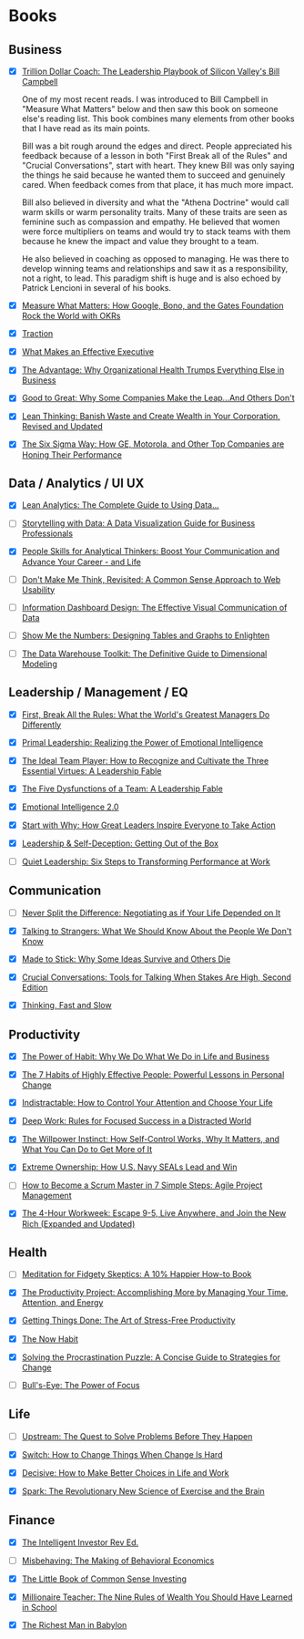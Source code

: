 # Books

## Business

- [x] [Trillion Dollar Coach: The Leadership Playbook of Silicon Valley's Bill Campbell](https://www.audible.com/pd/Trillion-Dollar-Coach-Audiobook/0062839276?ref=a_library_t_c5_libItem_&pf_rd_p=85df3330-9dc4-4a45-ae69-93cc2fc25ca4&pf_rd_r=HV426QE5THKKSX1XCCT4)

     One of my most recent reads. I was introduced to Bill Campbell in "Measure What Matters" below and then saw this book on someone else's reading list. This book combines many  elements from other books that I have read as its main points.

     Bill was a bit rough around the edges and direct. People appreciated his feedback because of a lesson in both "First Break all of the Rules" and "Crucial Conversations", start with heart. They knew Bill was only saying the things he said because he wanted them to succeed and genuinely cared. When feedback comes from that place, it has much more impact. 

     Bill also believed in diversity and what the "Athena Doctrine" would call warm skills or warm personality traits. Many of these traits are seen as feminine such as compassion and empathy. He believed that women were force multipliers on teams and would try to stack teams with them because he knew the impact and value they brought to a team. 

     He also believed in coaching as opposed to managing. He was there to develop winning teams and relationships and saw it as a responsibility, not a right, to lead. This paradigm shift is huge and is also echoed by Patrick Lencioni in several of his books. 

- [x] [Measure What Matters: How Google, Bono, and the Gates Foundation Rock the World with OKRs](https://www.audible.com/pd/Measure-What-Matters-Audiobook/B07BMHFBCM?ref=a_library_t_c5_libItem_&pf_rd_p=85df3330-9dc4-4a45-ae69-93cc2fc25ca4&pf_rd_r=HV426QE5THKKSX1XCCT4)

- [x] [Traction](https://www.audible.com/pd/Traction-Audiobook/B00A9ZO7T6?ref=a_library_t_c5_libItem_&pf_rd_p=85df3330-9dc4-4a45-ae69-93cc2fc25ca4&pf_rd_r=HV426QE5THKKSX1XCCT4)

- [x] [What Makes an Effective Executive](https://www.audible.com/pd/What-Makes-an-Effective-Executive-Audiobook/B002V8KU9U?ref=a_library_t_c5_libItem_&pf_rd_p=85df3330-9dc4-4a45-ae69-93cc2fc25ca4&pf_rd_r=W2ZM4JHB5E9TWMD55H6T)

- [x] [The Advantage: Why Organizational Health Trumps Everything Else in Business](https://www.audible.com/pd/The-Advantage-Audiobook/B007JWQ254?ref=a_library_t_c5_libItem_&pf_rd_p=85df3330-9dc4-4a45-ae69-93cc2fc25ca4&pf_rd_r=GVRK7NJ69YP66VKVRF5H)

- [x] [Good to Great: Why Some Companies Make the Leap...And Others Don't](https://www.audible.com/pd/Good-to-Great-Audiobook/B003UDDK7O?ref=a_library_t_c5_libItem_&pf_rd_p=85df3330-9dc4-4a45-ae69-93cc2fc25ca4&pf_rd_r=FYJE077BNAEKW7WV74EC)

- [x] [Lean Thinking: Banish Waste and Create Wealth in Your Corporation, Revised and Updated](https://www.audible.com/pd/Lean-Thinking-Audiobook/B002UZDVUY?ref=a_library_t_c5_libItem_&pf_rd_p=85df3330-9dc4-4a45-ae69-93cc2fc25ca4&pf_rd_r=PTNVFWVY89R5RHSJCPQN)

- [x] [The Six Sigma Way: How GE, Motorola, and Other Top Companies are Honing Their Performance](https://www.audible.com/pd/The-Six-Sigma-Way-Audiobook/B002V8KOS2?ref=a_library_t_c5_libItem_&pf_rd_p=85df3330-9dc4-4a45-ae69-93cc2fc25ca4&pf_rd_r=PTNVFWVY89R5RHSJCPQN)

## Data / Analytics / UI UX

- [x] [Lean Analytics: The Complete Guide to Using Data...](https://www.audible.com/pd/Lean-Analytics-The-Complete-Guide-to-Using-Data-to-Track-Optimize-and-Build-a-Better-and-Faster-Startup-Business-Audiobook/B07L39YQTM?ref=a_library_t_c5_libItem_&pf_rd_p=85df3330-9dc4-4a45-ae69-93cc2fc25ca4&pf_rd_r=HV426QE5THKKSX1XCCT4)

- [ ] [Storytelling with Data: A Data Visualization Guide for Business Professionals](https://www.amazon.com/dp/1119002257/?coliid=I1MGVBHVDNHYMU&colid=LD30X98QCJT6&psc=1&ref_=lv_ov_lig_dp_it)

- [x] [People Skills for Analytical Thinkers: Boost Your Communication and Advance Your Career - and Life](https://www.amazon.com/People-Skills-Analytical-Thinkers-Communication/dp/9090336982)

- [ ] [Don't Make Me Think, Revisited: A Common Sense Approach to Web Usability](https://www.amazon.com/Dont-Make-Think-Revisited-Usability/dp/0321965515)

- [ ] [Information Dashboard Design: The Effective Visual Communication of Data ](https://www.amazon.com/Information-Dashboard-Design-Effective-Communication/dp/0596100167)

- [ ] [Show Me the Numbers: Designing Tables and Graphs to Enlighten](https://www.amazon.com/Show-Me-Numbers-Designing-Enlighten/dp/0970601972)

- [ ] [The Data Warehouse Toolkit: The Definitive Guide to Dimensional Modeling](https://www.amazon.com/Data-Warehouse-Toolkit-Definitive-Dimensional/dp/1118530802)

## Leadership / Management / EQ

- [x] [First, Break All the Rules: What the World's Greatest Managers Do Differently](https://www.audible.com/pd/First-Break-All-the-Rules-Audiobook/B01N6CGHWI?ref=a_library_t_c5_libItem_&pf_rd_p=85df3330-9dc4-4a45-ae69-93cc2fc25ca4&pf_rd_r=HV426QE5THKKSX1XCCT4)

- [x] [Primal Leadership: Realizing the Power of Emotional Intelligence](https://www.audible.com/pd/Primal-Leadership-Audiobook/B002V1A1IM?ref=a_library_t_c5_libItem_&pf_rd_p=85df3330-9dc4-4a45-ae69-93cc2fc25ca4&pf_rd_r=GVRK7NJ69YP66VKVRF5H)

- [x] [The Ideal Team Player: How to Recognize and Cultivate the Three Essential Virtues: A Leadership Fable](https://www.audible.com/pd/The-Ideal-Team-Player-Audiobook/B01EGCAWQO?ref=a_library_t_c5_libItem_&pf_rd_p=85df3330-9dc4-4a45-ae69-93cc2fc25ca4&pf_rd_r=FYJE077BNAEKW7WV74EC)

- [x] [The Five Dysfunctions of a Team: A Leadership Fable](https://www.audible.com/pd/The-Five-Dysfunctions-of-a-Team-Audiobook/B002V08E64?ref=a_library_t_c5_libItem_&pf_rd_p=85df3330-9dc4-4a45-ae69-93cc2fc25ca4&pf_rd_r=FYJE077BNAEKW7WV74EC)

- [x] [Emotional Intelligence 2.0](https://www.audible.com/pd/Emotional-Intelligence-20-Audiobook/B003HU6KLI?ref=a_library_t_c5_libItem_&pf_rd_p=85df3330-9dc4-4a45-ae69-93cc2fc25ca4&pf_rd_r=PTNVFWVY89R5RHSJCPQN)

- [x] [Start with Why: How Great Leaders Inspire Everyone to Take Action](https://www.audible.com/pd/Start-with-Why-Audiobook/B004DJCZUW?ref=a_library_t_c5_libItem_&pf_rd_p=85df3330-9dc4-4a45-ae69-93cc2fc25ca4&pf_rd_r=PTNVFWVY89R5RHSJCPQN)

- [x] [Leadership & Self-Deception: Getting Out of the Box](https://www.audible.com/pd/Leadership-Self-Deception-Audiobook/B0086794IS?ref=a_library_t_c5_libItem_&pf_rd_p=85df3330-9dc4-4a45-ae69-93cc2fc25ca4&pf_rd_r=PTNVFWVY89R5RHSJCPQN)

- [ ] [Quiet Leadership: Six Steps to Transforming Performance at Work](https://www.audible.com/pd/Quiet-Leadership-Audiobook/B0062P0OBW?ref=a_library_t_c5_libItem_&pf_rd_p=85df3330-9dc4-4a45-ae69-93cc2fc25ca4&pf_rd_r=FNKFB2M70ZAF71AJ8R5E)

## Communication

- [ ] [Never Split the Difference: Negotiating as if Your Life Depended on It](https://www.audible.com/pd/Never-Split-the-Difference-Audiobook/B01CF5O89G?ref=a_library_t_c5_libItem_&pf_rd_p=85df3330-9dc4-4a45-ae69-93cc2fc25ca4&pf_rd_r=HV426QE5THKKSX1XCCT4)

- [x] [Talking to Strangers: What We Should Know About the People We Don't Know](https://www.audible.com/pd/Talking-to-Strangers-Audiobook/1549150340?ref=a_library_t_c5_libItem_&pf_rd_p=85df3330-9dc4-4a45-ae69-93cc2fc25ca4&pf_rd_r=HV426QE5THKKSX1XCCT4)

- [x] [Made to Stick: Why Some Ideas Survive and Others Die](https://www.audible.com/pd/Made-to-Stick-Audiobook/B002V0QVY6?ref=a_library_t_c5_libItem_&pf_rd_p=85df3330-9dc4-4a45-ae69-93cc2fc25ca4&pf_rd_r=W2ZM4JHB5E9TWMD55H6T)

- [x] [Crucial Conversations: Tools for Talking When Stakes Are High, Second Edition](https://www.audible.com/pd/Crucial-Conversations-Audiobook/B009RQZDHS?ref=a_library_t_c5_libItem_&pf_rd_p=85df3330-9dc4-4a45-ae69-93cc2fc25ca4&pf_rd_r=2F0G94HJ1A6AYBVJYCE7)

- [x] [Thinking, Fast and Slow](https://www.audible.com/pd/Thinking-Fast-and-Slow-Audiobook/B005TKKCWC?ref=a_library_t_c5_libItem_&pf_rd_p=85df3330-9dc4-4a45-ae69-93cc2fc25ca4&pf_rd_r=W2ZM4JHB5E9TWMD55H6T)

## Productivity

- [x] [The Power of Habit: Why We Do What We Do in Life and Business](https://www.audible.com/pd/The-Power-of-Habit-Audiobook/B007C64916?ref=a_library_t_c5_libItem_&pf_rd_p=85df3330-9dc4-4a45-ae69-93cc2fc25ca4&pf_rd_r=HV426QE5THKKSX1XCCT4)

- [x] [The 7 Habits of Highly Effective People: Powerful Lessons in Personal Change](https://www.audible.com/pd/The-7-Habits-of-Highly-Effective-People-Audiobook/B002V5HAL4?ref=a_library_t_c5_libItem_&pf_rd_p=85df3330-9dc4-4a45-ae69-93cc2fc25ca4&pf_rd_r=W2ZM4JHB5E9TWMD55H6T)

- [x] [Indistractable: How to Control Your Attention and Choose Your Life](https://www.audible.com/pd/Indistractable-Audiobook/B07SXBB3FS?ref=a_library_t_c5_libItem_&pf_rd_p=85df3330-9dc4-4a45-ae69-93cc2fc25ca4&pf_rd_r=W2ZM4JHB5E9TWMD55H6T)

- [x] [Deep Work: Rules for Focused Success in a Distracted World](https://www.audible.com/pd/Deep-Work-Audiobook/B0189PX1RQ?ref=a_library_t_c5_libItem_&pf_rd_p=85df3330-9dc4-4a45-ae69-93cc2fc25ca4&pf_rd_r=W2ZM4JHB5E9TWMD55H6T)

- [x] [The Willpower Instinct: How Self-Control Works, Why It Matters, and What You Can Do to Get More of It](https://www.audible.com/pd/The-Willpower-Instinct-Audiobook/B006T4APLU?ref=a_library_t_c5_libItem_&pf_rd_p=85df3330-9dc4-4a45-ae69-93cc2fc25ca4&pf_rd_r=PTNVFWVY89R5RHSJCPQN)

- [x] [Extreme Ownership: How U.S. Navy SEALs Lead and Win](https://www.audible.com/pd/Extreme-Ownership-Audiobook/B015TVHUA2?ref=a_library_t_c5_libItem_&pf_rd_p=85df3330-9dc4-4a45-ae69-93cc2fc25ca4&pf_rd_r=PTNVFWVY89R5RHSJCPQN)

- [ ] [How to Become a Scrum Master in 7 Simple Steps: Agile Project Management](https://www.audible.com/pd/How-to-Become-a-Scrum-Master-in-7-Simple-Steps-Audiobook/B0143OESWO?ref=a_library_t_c5_libItem_&pf_rd_p=85df3330-9dc4-4a45-ae69-93cc2fc25ca4&pf_rd_r=PTNVFWVY89R5RHSJCPQN)

- [x] [The 4-Hour Workweek: Escape 9-5, Live Anywhere, and Join the New Rich (Expanded and Updated)](https://www.audible.com/pd/The-4-Hour-Workweek-Escape-9-5-Live-Anywhere-and-Join-the-New-Rich-Expanded-and-Updated-Audiobook/B0031AS3BE?ref=a_library_t_c5_libItem_&pf_rd_p=85df3330-9dc4-4a45-ae69-93cc2fc25ca4&pf_rd_r=FNKFB2M70ZAF71AJ8R5E)

## Health

- [ ] [Meditation for Fidgety Skeptics: A 10% Happier How-to Book](https://www.audible.com/pd/Meditation-for-Fidgety-Skeptics-Audiobook/B075DKZG1P?ref=a_library_t_c5_libItem_&pf_rd_p=85df3330-9dc4-4a45-ae69-93cc2fc25ca4&pf_rd_r=HV426QE5THKKSX1XCCT4)

- [x] [The Productivity Project: Accomplishing More by Managing Your Time, Attention, and Energy](https://www.audible.com/pd/The-Productivity-Project-Audiobook/B018WINMJM?ref=a_library_t_c5_libItem_&pf_rd_p=85df3330-9dc4-4a45-ae69-93cc2fc25ca4&pf_rd_r=FYJE077BNAEKW7WV74EC)

- [x] [Getting Things Done: The Art of Stress-Free Productivity](https://www.audible.com/pd/Getting-Things-Done-Audiobook/B01B6WSMHI?ref=a_library_t_c5_libItem_&pf_rd_p=85df3330-9dc4-4a45-ae69-93cc2fc25ca4&pf_rd_r=FYJE077BNAEKW7WV74EC)

- [x] [The Now Habit](https://www.audible.com/pd/The-Now-Habit-Audiobook/B002V8L1ES?ref=a_library_t_c5_libItem_&pf_rd_p=85df3330-9dc4-4a45-ae69-93cc2fc25ca4&pf_rd_r=FYJE077BNAEKW7WV74EC)

- [x] [Solving the Procrastination Puzzle: A Concise Guide to Strategies for Change](https://www.audible.com/pd/Solving-the-Procrastination-Puzzle-Audiobook/B00JELT9MQ?ref=a_library_t_c5_libItem_&pf_rd_p=85df3330-9dc4-4a45-ae69-93cc2fc25ca4&pf_rd_r=FYJE077BNAEKW7WV74EC)

- [ ] [Bull's-Eye: The Power of Focus](https://www.audible.com/pd/Bulls-Eye-Audiobook/B017A10FTM?ref=a_library_t_c5_libItem_&pf_rd_p=85df3330-9dc4-4a45-ae69-93cc2fc25ca4&pf_rd_r=FYJE077BNAEKW7WV74EC)

## Life

- [ ] [Upstream: The Quest to Solve Problems Before They Happen](https://www.audible.com/pd/Upstream-Audiobook/1797100564?ref=a_library_t_c5_libItem_&pf_rd_p=85df3330-9dc4-4a45-ae69-93cc2fc25ca4&pf_rd_r=HV426QE5THKKSX1XCCT4)

- [x] [Switch: How to Change Things When Change Is Hard](https://www.audible.com/pd/Switch-Audiobook/B0035C6SMO?ref=a_library_t_c5_libItem_&pf_rd_p=85df3330-9dc4-4a45-ae69-93cc2fc25ca4&pf_rd_r=HV426QE5THKKSX1XCCT4)

- [x] [Decisive: How to Make Better Choices in Life and Work](https://www.audible.com/pd/Decisive-Audiobook/B00B3YV3Z8?ref=a_library_t_c5_libItem_&pf_rd_p=85df3330-9dc4-4a45-ae69-93cc2fc25ca4&pf_rd_r=W2ZM4JHB5E9TWMD55H6T)

- [x] [Spark: The Revolutionary New Science of Exercise and the Brain](https://www.audible.com/pd/Spark-Audiobook/B002V5H0OG?ref=a_library_t_c5_libItem_&pf_rd_p=85df3330-9dc4-4a45-ae69-93cc2fc25ca4&pf_rd_r=FNKFB2M70ZAF71AJ8R5E)

## Finance

- [x] [The Intelligent Investor Rev Ed.](https://www.audible.com/pd/The-Intelligent-Investor-Rev-Ed-Audiobook/B00V95QQXA?ref=a_library_t_c5_libItem_&pf_rd_p=85df3330-9dc4-4a45-ae69-93cc2fc25ca4&pf_rd_r=W2ZM4JHB5E9TWMD55H6T)

- [ ] [Misbehaving: The Making of Behavioral Economics](https://www.audible.com/pd/Misbehaving-Audiobook/B00VQTE4OC?ref=a_library_t_c5_libItem_&pf_rd_p=85df3330-9dc4-4a45-ae69-93cc2fc25ca4&pf_rd_r=PTNVFWVY89R5RHSJCPQN)

- [x] [The Little Book of Common Sense Investing](https://www.audible.com/pd/The-Little-Book-of-Common-Sense-Investing-Audiobook/B002V01EQQ?ref=a_library_t_c5_libItem_&pf_rd_p=85df3330-9dc4-4a45-ae69-93cc2fc25ca4&pf_rd_r=2F0G94HJ1A6AYBVJYCE7)

- [x] [Millionaire Teacher: The Nine Rules of Wealth You Should Have Learned in School](https://www.audible.com/pd/Millionaire-Teacher-Audiobook/B008S0P45K?ref=a_library_t_c5_libItem_&pf_rd_p=85df3330-9dc4-4a45-ae69-93cc2fc25ca4&pf_rd_r=2F0G94HJ1A6AYBVJYCE7)

- [x] [The Richest Man in Babylon](https://www.audible.com/pd/The-Richest-Man-in-Babylon-Audiobook/B00DC8GDVC?ref=a_library_t_c5_libItem_&pf_rd_p=85df3330-9dc4-4a45-ae69-93cc2fc25ca4&pf_rd_r=2F0G94HJ1A6AYBVJYCE7)
